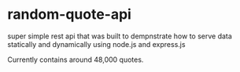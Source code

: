 # random-quote-api

super simple rest api that was built to dempnstrate how to serve data statically and dynamically using node.js and express.js

Currently contains around 48,000 quotes.
